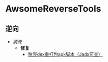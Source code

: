 # AwsomeReverseTools


## **逆向**

- *脱壳*
  - **修复**
    - [脱壳dex重打包apk脚本（Jadx可查）](https://github.com/lateautumn4lin/AwsomeReverseTools/blob/main/rebuild_apk.py)
